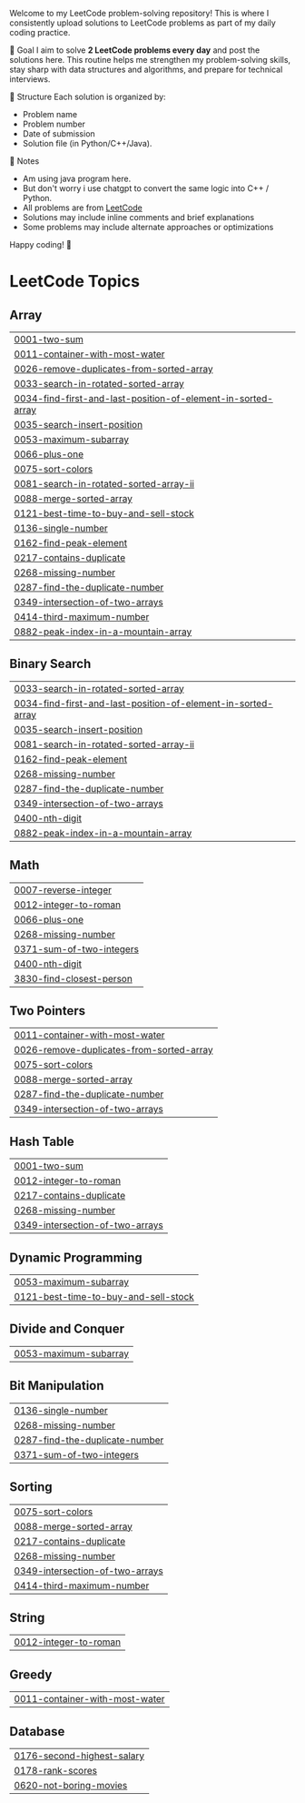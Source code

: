Welcome to my LeetCode problem-solving repository! This is where I consistently upload solutions to LeetCode problems as part of my daily coding practice.

📅 Goal
I aim to solve **2 LeetCode problems every day** and post the solutions here. This routine helps me strengthen my problem-solving skills, stay sharp with data structures and algorithms, and prepare for technical interviews.

📂 Structure
Each solution is organized by:
- Problem name
- Problem number
- Date of submission
- Solution file (in Python/C++/Java).

📌 Notes
- Am using java program here.
- But don't worry i use chatgpt to convert the same logic into C++ / Python.
- All problems are from [LeetCode](https://leetcode.com/)
- Solutions may include inline comments and brief explanations
- Some problems may include alternate approaches or optimizations

Happy coding! 🚀

<!---LeetCode Topics Start-->
# LeetCode Topics
## Array
|  |
| ------- |
| [0001-two-sum](https://github.com/mrsarathi-00/Leet_Code/tree/master/0001-two-sum) |
| [0011-container-with-most-water](https://github.com/mrsarathi-00/Leet_Code/tree/master/0011-container-with-most-water) |
| [0026-remove-duplicates-from-sorted-array](https://github.com/mrsarathi-00/Leet_Code/tree/master/0026-remove-duplicates-from-sorted-array) |
| [0033-search-in-rotated-sorted-array](https://github.com/mrsarathi-00/Leet_Code/tree/master/0033-search-in-rotated-sorted-array) |
| [0034-find-first-and-last-position-of-element-in-sorted-array](https://github.com/mrsarathi-00/Leet_Code/tree/master/0034-find-first-and-last-position-of-element-in-sorted-array) |
| [0035-search-insert-position](https://github.com/mrsarathi-00/Leet_Code/tree/master/0035-search-insert-position) |
| [0053-maximum-subarray](https://github.com/mrsarathi-00/Leet_Code/tree/master/0053-maximum-subarray) |
| [0066-plus-one](https://github.com/mrsarathi-00/Leet_Code/tree/master/0066-plus-one) |
| [0075-sort-colors](https://github.com/mrsarathi-00/Leet_Code/tree/master/0075-sort-colors) |
| [0081-search-in-rotated-sorted-array-ii](https://github.com/mrsarathi-00/Leet_Code/tree/master/0081-search-in-rotated-sorted-array-ii) |
| [0088-merge-sorted-array](https://github.com/mrsarathi-00/Leet_Code/tree/master/0088-merge-sorted-array) |
| [0121-best-time-to-buy-and-sell-stock](https://github.com/mrsarathi-00/Leet_Code/tree/master/0121-best-time-to-buy-and-sell-stock) |
| [0136-single-number](https://github.com/mrsarathi-00/Leet_Code/tree/master/0136-single-number) |
| [0162-find-peak-element](https://github.com/mrsarathi-00/Leet_Code/tree/master/0162-find-peak-element) |
| [0217-contains-duplicate](https://github.com/mrsarathi-00/Leet_Code/tree/master/0217-contains-duplicate) |
| [0268-missing-number](https://github.com/mrsarathi-00/Leet_Code/tree/master/0268-missing-number) |
| [0287-find-the-duplicate-number](https://github.com/mrsarathi-00/Leet_Code/tree/master/0287-find-the-duplicate-number) |
| [0349-intersection-of-two-arrays](https://github.com/mrsarathi-00/Leet_Code/tree/master/0349-intersection-of-two-arrays) |
| [0414-third-maximum-number](https://github.com/mrsarathi-00/Leet_Code/tree/master/0414-third-maximum-number) |
| [0882-peak-index-in-a-mountain-array](https://github.com/mrsarathi-00/Leet_Code/tree/master/0882-peak-index-in-a-mountain-array) |
## Binary Search
|  |
| ------- |
| [0033-search-in-rotated-sorted-array](https://github.com/mrsarathi-00/Leet_Code/tree/master/0033-search-in-rotated-sorted-array) |
| [0034-find-first-and-last-position-of-element-in-sorted-array](https://github.com/mrsarathi-00/Leet_Code/tree/master/0034-find-first-and-last-position-of-element-in-sorted-array) |
| [0035-search-insert-position](https://github.com/mrsarathi-00/Leet_Code/tree/master/0035-search-insert-position) |
| [0081-search-in-rotated-sorted-array-ii](https://github.com/mrsarathi-00/Leet_Code/tree/master/0081-search-in-rotated-sorted-array-ii) |
| [0162-find-peak-element](https://github.com/mrsarathi-00/Leet_Code/tree/master/0162-find-peak-element) |
| [0268-missing-number](https://github.com/mrsarathi-00/Leet_Code/tree/master/0268-missing-number) |
| [0287-find-the-duplicate-number](https://github.com/mrsarathi-00/Leet_Code/tree/master/0287-find-the-duplicate-number) |
| [0349-intersection-of-two-arrays](https://github.com/mrsarathi-00/Leet_Code/tree/master/0349-intersection-of-two-arrays) |
| [0400-nth-digit](https://github.com/mrsarathi-00/Leet_Code/tree/master/0400-nth-digit) |
| [0882-peak-index-in-a-mountain-array](https://github.com/mrsarathi-00/Leet_Code/tree/master/0882-peak-index-in-a-mountain-array) |
## Math
|  |
| ------- |
| [0007-reverse-integer](https://github.com/mrsarathi-00/Leet_Code/tree/master/0007-reverse-integer) |
| [0012-integer-to-roman](https://github.com/mrsarathi-00/Leet_Code/tree/master/0012-integer-to-roman) |
| [0066-plus-one](https://github.com/mrsarathi-00/Leet_Code/tree/master/0066-plus-one) |
| [0268-missing-number](https://github.com/mrsarathi-00/Leet_Code/tree/master/0268-missing-number) |
| [0371-sum-of-two-integers](https://github.com/mrsarathi-00/Leet_Code/tree/master/0371-sum-of-two-integers) |
| [0400-nth-digit](https://github.com/mrsarathi-00/Leet_Code/tree/master/0400-nth-digit) |
| [3830-find-closest-person](https://github.com/mrsarathi-00/Leet_Code/tree/master/3830-find-closest-person) |
## Two Pointers
|  |
| ------- |
| [0011-container-with-most-water](https://github.com/mrsarathi-00/Leet_Code/tree/master/0011-container-with-most-water) |
| [0026-remove-duplicates-from-sorted-array](https://github.com/mrsarathi-00/Leet_Code/tree/master/0026-remove-duplicates-from-sorted-array) |
| [0075-sort-colors](https://github.com/mrsarathi-00/Leet_Code/tree/master/0075-sort-colors) |
| [0088-merge-sorted-array](https://github.com/mrsarathi-00/Leet_Code/tree/master/0088-merge-sorted-array) |
| [0287-find-the-duplicate-number](https://github.com/mrsarathi-00/Leet_Code/tree/master/0287-find-the-duplicate-number) |
| [0349-intersection-of-two-arrays](https://github.com/mrsarathi-00/Leet_Code/tree/master/0349-intersection-of-two-arrays) |
## Hash Table
|  |
| ------- |
| [0001-two-sum](https://github.com/mrsarathi-00/Leet_Code/tree/master/0001-two-sum) |
| [0012-integer-to-roman](https://github.com/mrsarathi-00/Leet_Code/tree/master/0012-integer-to-roman) |
| [0217-contains-duplicate](https://github.com/mrsarathi-00/Leet_Code/tree/master/0217-contains-duplicate) |
| [0268-missing-number](https://github.com/mrsarathi-00/Leet_Code/tree/master/0268-missing-number) |
| [0349-intersection-of-two-arrays](https://github.com/mrsarathi-00/Leet_Code/tree/master/0349-intersection-of-two-arrays) |
## Dynamic Programming
|  |
| ------- |
| [0053-maximum-subarray](https://github.com/mrsarathi-00/Leet_Code/tree/master/0053-maximum-subarray) |
| [0121-best-time-to-buy-and-sell-stock](https://github.com/mrsarathi-00/Leet_Code/tree/master/0121-best-time-to-buy-and-sell-stock) |
## Divide and Conquer
|  |
| ------- |
| [0053-maximum-subarray](https://github.com/mrsarathi-00/Leet_Code/tree/master/0053-maximum-subarray) |
## Bit Manipulation
|  |
| ------- |
| [0136-single-number](https://github.com/mrsarathi-00/Leet_Code/tree/master/0136-single-number) |
| [0268-missing-number](https://github.com/mrsarathi-00/Leet_Code/tree/master/0268-missing-number) |
| [0287-find-the-duplicate-number](https://github.com/mrsarathi-00/Leet_Code/tree/master/0287-find-the-duplicate-number) |
| [0371-sum-of-two-integers](https://github.com/mrsarathi-00/Leet_Code/tree/master/0371-sum-of-two-integers) |
## Sorting
|  |
| ------- |
| [0075-sort-colors](https://github.com/mrsarathi-00/Leet_Code/tree/master/0075-sort-colors) |
| [0088-merge-sorted-array](https://github.com/mrsarathi-00/Leet_Code/tree/master/0088-merge-sorted-array) |
| [0217-contains-duplicate](https://github.com/mrsarathi-00/Leet_Code/tree/master/0217-contains-duplicate) |
| [0268-missing-number](https://github.com/mrsarathi-00/Leet_Code/tree/master/0268-missing-number) |
| [0349-intersection-of-two-arrays](https://github.com/mrsarathi-00/Leet_Code/tree/master/0349-intersection-of-two-arrays) |
| [0414-third-maximum-number](https://github.com/mrsarathi-00/Leet_Code/tree/master/0414-third-maximum-number) |
## String
|  |
| ------- |
| [0012-integer-to-roman](https://github.com/mrsarathi-00/Leet_Code/tree/master/0012-integer-to-roman) |
## Greedy
|  |
| ------- |
| [0011-container-with-most-water](https://github.com/mrsarathi-00/Leet_Code/tree/master/0011-container-with-most-water) |
## Database
|  |
| ------- |
| [0176-second-highest-salary](https://github.com/mrsarathi-00/Leet_Code/tree/master/0176-second-highest-salary) |
| [0178-rank-scores](https://github.com/mrsarathi-00/Leet_Code/tree/master/0178-rank-scores) |
| [0620-not-boring-movies](https://github.com/mrsarathi-00/Leet_Code/tree/master/0620-not-boring-movies) |
<!---LeetCode Topics End-->